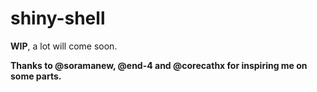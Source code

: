 # shiny-shell

**WIP**, a lot will come soon.

**Thanks to @soramanew, @end-4 and @corecathx for inspiring me on some parts.**

